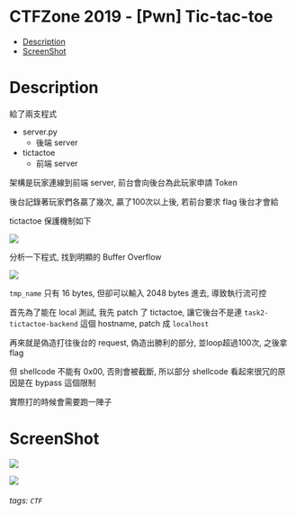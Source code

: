 CTFZone 2019 - [Pwn] Tic-tac-toe
===
- [Description](#Description)
- [ScreenShot](#ScreenShot)

# Description
給了兩支程式

- server.py
    - 後端 server
- tictactoe
    - 前端 server

架構是玩家連線到前端 server, 前台會向後台為此玩家申請 Token

後台記錄著玩家們各贏了幾次, 贏了100次以上後, 若前台要求 flag 後台才會給

tictactoe 保護機制如下

![](https://i.imgur.com/tO6ROMq.png)

分析一下程式, 找到明顯的 Buffer Overflow

![](https://i.imgur.com/MSc01Zz.png)

`tmp_name` 只有 16 bytes, 但卻可以輸入 2048 bytes 進去, 導致執行流可控

首先為了能在 local 測試, 我先 patch 了 tictactoe, 讓它後台不是連 `task2-tictactoe-backend` 這個 hostname, patch 成 `localhost`

再來就是偽造打往後台的 request, 偽造出勝利的部分, 並loop超過100次, 之後拿 flag

但 shellcode 不能有 0x00, 否則會被截斷, 所以部分 shellcode 看起來很冗的原因是在 bypass 這個限制

實際打的時候會需要跑一陣子

# ScreenShot
![](https://i.imgur.com/BkaKdNz.png)

![](https://i.imgur.com/TNdfnAa.jpg)


###### tags: `CTF`